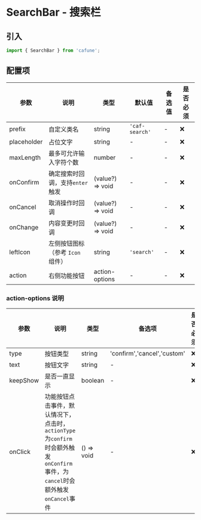 # SearchBar - 搜索栏

## 引入
```jsx
import { SearchBar } from 'cafune';
```

## 配置项
| 参数 | 说明 | 类型 | 默认值 |备选值 | 是否必须 |
| --- | --- | --- | --- | --- | --- |
| prefix | 自定义类名 | string | `'caf-search'` | - | ❌ |
| placeholder | 占位文字 | string | - | - | ❌ |
| maxLength | 最多可允许输入字符个数 | number | - | - | ❌ |
| onConfirm | 确定搜索时回调，支持`enter` 触发 | (value?) => void | - | - | ❌ |
| onCancel | 取消操作时回调 | (value?) => void | - | - | ❌ |
| onChange | 内容变更时回调 | (value?) => void | - | - | ❌ |
| leftIcon | 左侧按钮图标（参考 `Icon` 组件） | string | `'search'` | - | ❌ |
| action | 右侧功能按钮 | action-options | - | - | ❌ |


 ### action-options 说明
| 参数 | 说明 | 类型 | 备选项 | 是否必须 |
| --- | --- | --- | --- | --- |
| type | 按钮类型 | string | 'confirm','cancel','custom' | ❌ |
| text | 按钮文字 | string | - | ❌ |
| keepShow | 是否一直显示 | boolean | - | ❌ |
| onClick | 功能按钮点击事件，默认情况下，点击时，`actionType`为`confirm`时会额外触发`onConfirm`事件，为`cancel`时会额外触发`onCancel`事件 | () => void | - | ❌ |

